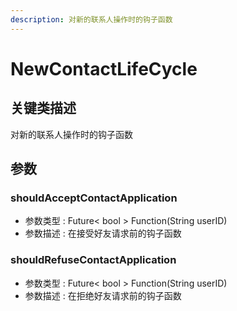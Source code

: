 ```yaml
---
description: 对新的联系人操作时的钩子函数
---
```


# NewContactLifeCycle

## 关键类描述

对新的联系人操作时的钩子函数

## 参数

### shouldAcceptContactApplication

* 参数类型 : Future< bool > Function(String userID)
* 参数描述 : 在接受好友请求前的钩子函数

### shouldRefuseContactApplication

* 参数类型 : Future< bool > Function(String userID)
* 参数描述 : 在拒绝好友请求前的钩子函数
